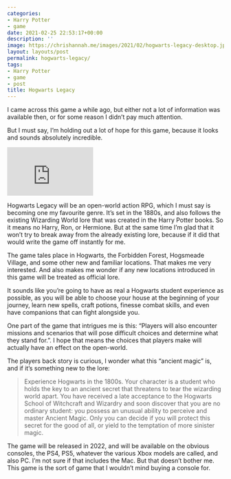 ```yaml
---
categories:
- Harry Potter
- game
date: 2021-02-25 22:53:17+00:00
description: ''
image: https://chrishannah.me/images/2021/02/hogwarts-legacy-desktop.jpg
layout: layouts/post
permalink: hogwarts-legacy/
tags:
- Harry Potter
- game
- post
title: Hogwarts Legacy
---
```


I came across this game a while ago, but either not a lot of information was available then, or for some reason I didn’t pay much attention.

But I must say, I’m holding out a lot of hope for this game, because it looks and sounds absolutely incredible.

<iframe width="200" height="113" src="https://www.youtube.com/embed/0-trdURtRpc?feature=oembed" frameborder="0" allow="accelerometer; autoplay; clipboard-write; encrypted-media; gyroscope; picture-in-picture" allowfullscreen></iframe>

Hogwarts Legacy will be an open-world action RPG, which I must say is becoming one my favourite genre. It’s set in the 1880s, and also follows the existing Wizarding World lore that was created in the Harry Potter books. So it means no Harry, Ron, or Hermione. But at the same time I’m glad that it won’t try to break away from the already existing lore, because if it did that would write the game off instantly for me.

The game tales place in Hogwarts, the Forbidden Forest, Hogsmeade Village, and some other new and familiar locations. That makes me very interested. And also makes me wonder if any new locations introduced in this game will be treated as official lore.

It sounds like you’re going to have as real a Hogwarts student experience as possible, as you will be able to choose your house at the beginning of your journey, learn new spells, craft potions, finesse combat skills, and even have companions that can fight alongside you.

One part of the game that intrigues me is this: “Players will also encounter missions and scenarios that will pose difficult choices and determine what they stand for.”. I hope that means the choices that players make will actually have an effect on the open-world.

The players back story is curious, I wonder what this “ancient magic” is, and if it’s something new to the lore:

> Experience Hogwarts in the 1800s. Your character is a student who holds the key to an ancient secret that threatens to tear the wizarding world apart. You have received a late acceptance to the Hogwarts School of Witchcraft and Wizardry and soon discover that you are no ordinary student: you possess an unusual ability to perceive and master Ancient Magic. Only you can decide if you will protect this secret for the good of all, or yield to the temptation of more sinister magic.

The game will be released in 2022, and will be available on the obvious consoles, the PS4, PS5, whatever the various Xbox models are called, and also PC. I’m not sure if that includes the Mac. But that doesn’t bother me. This game is the sort of game that I wouldn’t mind buying a console for.
